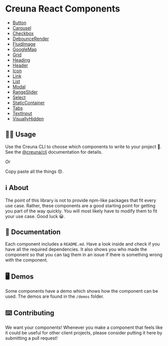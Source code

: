 # Creuna React Components

- [Button](components/button/)
- [Carousel](components/carousel/)
- [Checkbox](components/checkbox/)
- [DebounceRender](components/debounce-render)
- [FluidImage](components/fluid-image/)
- [GoogleMap](components/google-map)
- [Grid](components/grid/)
- [Heading](components/heading/)
- [Header](components/header/)
- [Icon](components/icon/)
- [Link](components/link/)
- [List](components/list/)
- [Modal](components/modal/)
- [RangeSlider](components/range-slider/)
- [Select](components/select/)
- [StaticContainer](components/static-container/)
- [Tabs](components/tabs)
- [TextInput](components/text-input/)
- [VisuallyHidden](components/visually-hidden/)

## 👩‍💻 Usage

Use the Creuna CLI to choose which components to write to your project 🚀. See the [@creuna/cli](https://github.com/Creuna-Oslo/cli) documentation for details.

_Or_

Copy paste all the things 😞.

## ℹ️ About

The point of this library is not to provide npm-like packages that fit every use case. Rather, these components are a good starting point for getting you part of the way quickly. You will most likely have to modify them to fit your use case. Good luck 😀.

## 📕 Documentation

Each component includes a `README.md`. Have a look inside and check if you have all the required dependencies. It also shows you who made the component so that you can tag them in an issue if there is something wrong with the component.

## 🖥 Demos

Some components have a demo which shows how the component can be used. The demos are found in the `/demos` folder.

## ⌨️ Contributing

We want your components! Whenever you make a component that feels like it could be useful for other client projects, please consider putting it here by submitting a pull request!
